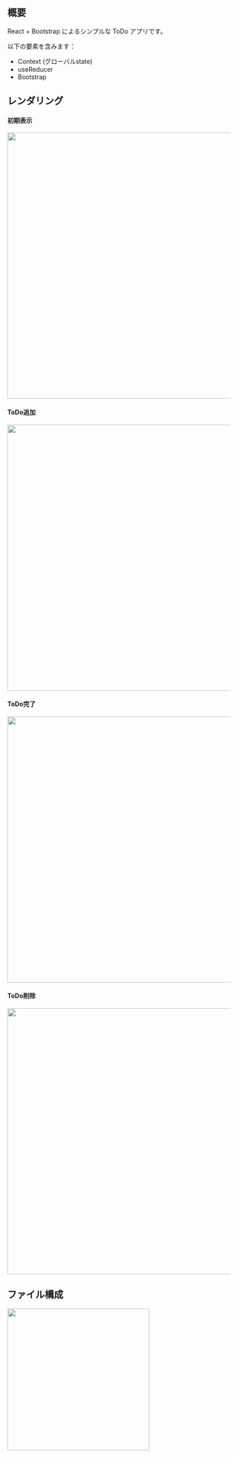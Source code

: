 ## 概要

React + Bootstrap によるシンプルな ToDo アプリです。

以下の要素を含みます：

* Context (グローバルstate)
* useReducer
* Bootstrap

## レンダリング

#### 初期表示
<img width="600" src="https://user-images.githubusercontent.com/59589496/105966880-8e2d6f00-60c8-11eb-938b-6ec0acc5aa87.png">

#### ToDo追加
<img width="600" src="https://user-images.githubusercontent.com/59589496/105967097-d2b90a80-60c8-11eb-9417-67e6d9a25916.png">

#### ToDo完了
<img width="600" src="https://user-images.githubusercontent.com/59589496/105967248-fbd99b00-60c8-11eb-9702-bf0751b5f68c.png">

#### ToDo削除
<img width="600" src="https://user-images.githubusercontent.com/59589496/105967597-6094f580-60c9-11eb-82d3-4f1dc6ca59bc.png">

## ファイル構成

<img width="320" src="https://user-images.githubusercontent.com/59589496/106016855-3a8c4700-6103-11eb-8f4c-a337f72b16d6.png">

